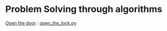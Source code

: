 # Problem Solving through algorithms 

[Open the door](https://leetcode.com/problems/open-the-lock/) : [open_the_lock.py](https://github.com/indavarapuaneesh/mission_intern/blob/master/ds_algo/open_the_lock.py)
